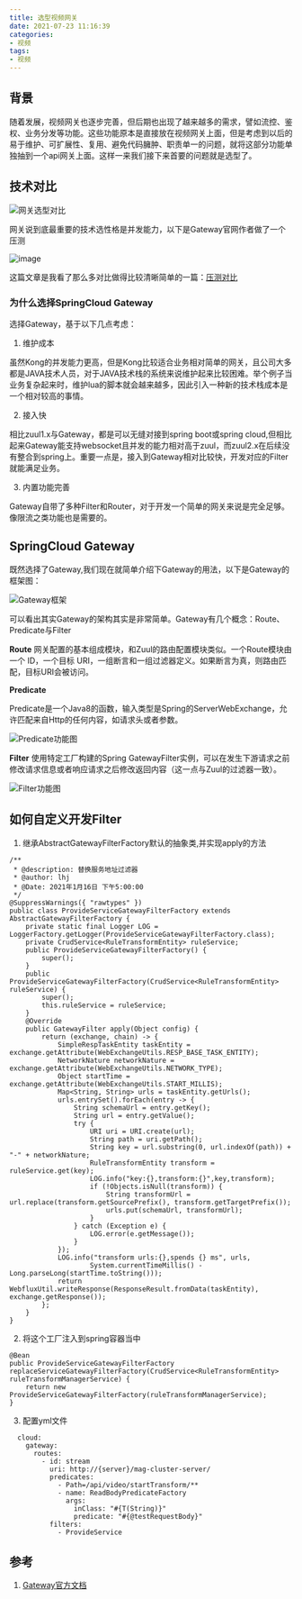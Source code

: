 ```yaml
---
title: 选型视频网关
date: 2021-07-23 11:16:39
categories: 
- 视频
tags:
- 视频
---
```


## 背景

随着发展，视频网关也逐步完善，但后期也出现了越来越多的需求，譬如流控、鉴权、业务分发等功能。这些功能原本是直接放在视频网关上面，但是考虑到以后的易于维护、可扩展性、复用、避免代码臃肿、职责单一的问题，就将这部分功能单独抽到一个api网关上面。这样一来我们接下来首要的问题就是选型了。

## 技术对比

![网关选型对比](/images/video/网关选型图.png)

网关说到底最重要的技术选性格是并发能力，以下是Gateway官网作者做了一个压测

![image](/images/video/网关压测性能对比.png)


这篇文章是我看了那么多对比做得比较清晰简单的一篇：[压测对比](https://www.edjdhbb.com/2018/12/16/%E7%BD%91%E5%85%B3%E9%80%89%E6%8B%A9%E5%9B%B0%E9%9A%BE%E7%97%87/)

### 为什么选择SpringCloud Gateway

选择Gateway，基于以下几点考虑：

1. 维护成本

虽然Kong的并发能力更高，但是Kong比较适合业务相对简单的网关，且公司大多都是JAVA技术人员，对于JAVA技术栈的系统来说维护起来比较困难。举个例子当业务复杂起来时，维护lua的脚本就会越来越多，因此引入一种新的技术栈成本是一个相对较高的事情。

2. 接入快

相比zuul1.x与Gateway，都是可以无缝对接到spring boot或spring cloud,但相比起来Gateway能支持websocket且并发的能力相对高于zuul，而zuul2.x在后续没有整合到spring上。重要一点是，接入到Gateway相对比较快，开发对应的Filter就能满足业务。

3. 内置功能完善

Gateway自带了多种Filter和Router，对于开发一个简单的网关来说是完全足够。像限流之类功能也是需要的。



## SpringCloud Gateway

既然选择了Gateway,我们现在就简单介绍下Gateway的用法，以下是Gateway的框架图：

![Gateway框架](/images/video/gateway网关图.png)

可以看出其实Gateway的架构其实是非常简单。Gateway有几个概念：Route、Predicate与Filter

**Route**
网关配置的基本组成模块，和Zuul的路由配置模块类似。一个Route模块由一个 ID，一个目标 URI，一组断言和一组过滤器定义。如果断言为真，则路由匹配，目标URI会被访问。


**Predicate**

Predicate是一个Java8的函数，输入类型是Spring的ServerWebExchange，允许匹配来自Http的任何内容，如请求头或者参数。

![Predicate功能图](/images/video/gateway断言.png)


**Filter**
使用特定工厂构建的Spring GatewayFilter实例，可以在发生下游请求之前修改请求信息或者响应请求之后修改返回内容（这一点与Zuul的过滤器一致）。

![Filter功能图](/images/video/gateway触发器.png)



## 如何自定义开发Filter

1. 继承AbstractGatewayFilterFactory默认的抽象类,并实现apply的方法

```
/**
 * @description: 替换服务地址过滤器
 * @author: lhj
 * @Date: 2021年1月16日 下午5:00:00
 */
@SuppressWarnings({ "rawtypes" })
public class ProvideServiceGatewayFilterFactory extends AbstractGatewayFilterFactory {
	private static final Logger LOG = LoggerFactory.getLogger(ProvideServiceGatewayFilterFactory.class);
	private CrudService<RuleTransformEntity> ruleService;
	public ProvideServiceGatewayFilterFactory() {
		super();
	}
	public ProvideServiceGatewayFilterFactory(CrudService<RuleTransformEntity> ruleService) {
		super();
		this.ruleService = ruleService;
	}
	@Override
	public GatewayFilter apply(Object config) {
		return (exchange, chain) -> {
			SimpleRespTaskEntity taskEntity = exchange.getAttribute(WebExchangeUtils.RESP_BASE_TASK_ENTITY);
			NetworkNature networkNature = exchange.getAttribute(WebExchangeUtils.NETWORK_TYPE);
			Object startTime = exchange.getAttribute(WebExchangeUtils.START_MILLIS);
			Map<String, String> urls = taskEntity.getUrls();
			urls.entrySet().forEach(entry -> {
				String schemaUrl = entry.getKey();
				String url = entry.getValue();
				try {
					URI uri = URI.create(url);
					String path = uri.getPath();
					String key = url.substring(0, url.indexOf(path)) + "-" + networkNature;
					RuleTransformEntity transform = ruleService.get(key);
					LOG.info("key:{},transform:{}",key,transform);
					if (!Objects.isNull(transform)) {
						String transformUrl = url.replace(transform.getSourcePrefix(), transform.getTargetPrefix());
						urls.put(schemaUrl, transformUrl);
					}
				} catch (Exception e) {
					LOG.error(e.getMessage());
				}
			});
			LOG.info("transform urls:{},spends {} ms", urls,
					System.currentTimeMillis() - Long.parseLong(startTime.toString()));
			return WebfluxUtil.writeResponse(ResponseResult.fromData(taskEntity), exchange.getResponse());
		};
	}
}
```

2. 将这个工厂注入到spring容器当中

```
@Bean
public ProvideServiceGatewayFilterFactory replaceServiceGatewayFilterFactory(CrudService<RuleTransformEntity> ruleTransformManagerService) {
	return new ProvideServiceGatewayFilterFactory(ruleTransformManagerService);
}
```

3. 配置yml文件

```
  cloud:
    gateway:
      routes:
        - id: stream
          uri: http://{server}/mag-cluster-server/
          predicates:
            - Path=/api/video/startTransform/**
            - name: ReadBodyPredicateFactory 
              args:
                inClass: "#{T(String)}"
                predicate: "#{@testRequestBody}"
          filters:
            - ProvideService
```

## 参考
1. [Gateway官方文档](https://docs.spring.io/spring-cloud-gateway/docs/current/reference/html/)